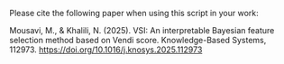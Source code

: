 Please cite the following paper when using this script in your work:

Mousavi, M., & Khalili, N. (2025). VSI: An interpretable Bayesian feature selection method based on Vendi score. Knowledge-Based Systems, 112973. https://doi.org/10.1016/j.knosys.2025.112973

